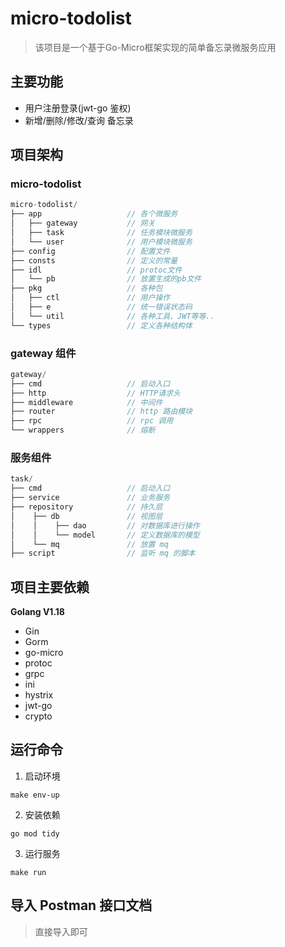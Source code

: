 # micro-todolist
> 该项目是一个基于Go-Micro框架实现的简单备忘录微服务应用

## 主要功能
- 用户注册登录(jwt-go 鉴权)
- 新增/删除/修改/查询 备忘录

## 项目架构
### micro-todolist
```go
micro-todolist/
├── app                   // 各个微服务
│   ├── gateway           // 网关
│   ├── task              // 任务模块微服务
│   └── user              // 用户模块微服务
├── config                // 配置文件
├── consts                // 定义的常量
├── idl                   // protoc文件
│   └── pb                // 放置生成的pb文件
├── pkg                   // 各种包
│   ├── ctl               // 用户操作
│   ├── e                 // 统一错误状态码
│   └── util              // 各种工具、JWT等等..
└── types                 // 定义各种结构体
```
### gateway 组件
```go
gateway/
├── cmd                   // 启动入口
├── http                  // HTTP请求头
├── middleware            // 中间件
├── router                // http 路由模块
├── rpc                   // rpc 调用
└── wrappers              // 熔断
```
### 服务组件
```go
task/
├── cmd                   // 启动入口
├── service               // 业务服务
├── repository            // 持久层
│    ├── db               // 视图层
│    │    ├── dao         // 对数据库进行操作
│    │    └── model       // 定义数据库的模型
│    └── mq               // 放置 mq
├── script                // 监听 mq 的脚本
```
## 项目主要依赖

**Golang V1.18**

- Gin
- Gorm
- go-micro
- protoc
- grpc
- ini
- hystrix
- jwt-go
- crypto 

## 运行命令

1. 启动环境
```shell
make env-up
```
2. 安装依赖
```shell
go mod tidy
```
3. 运行服务
```shell
make run
```

## 导入 Postman 接口文档
> 直接导入即可